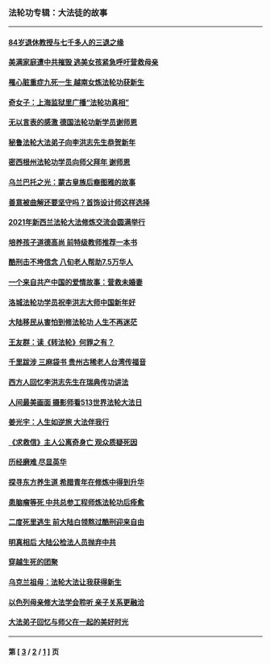 ### 法轮功专辑：大法徒的故事
---
#### [84岁退休教授与七千多人的三退之缘](../../pages/nf1147481/n13796650.md?11090430) 
#### [美满家庭遭中共摧毁 逃美女孩紧急呼吁营救母亲](../../pages/nf1147481/n13792859.md?11090430) 
#### [罹心脏重症九死一生 越南女炼法轮功获新生](../../pages/nf1147481/n13732766.md?11090430) 
#### [奇女子：上海监狱里广播“法轮功真相”](../../pages/nf1147481/n13726443.md?11090430) 
#### [无以言表的感激 德国法轮功新学员谢师恩](../../pages/nf1147481/n13543790.md?11090430) 
#### [秘鲁法轮大法弟子向李洪志先生恭贺新年](../../pages/nf1147481/n13540182.md?11090430) 
#### [密西根州法轮功学员向师父拜年 谢师恩](../../pages/nf1147481/n13538183.md?11090430) 
#### [乌兰巴托之光：蒙古皇族后裔图雅的故事](../../pages/nf1147481/n13155759.md?11090430) 
#### [善意被曲解还要坚守吗？首饰设计师这样选择](../../pages/nf1147481/n13077575.md?11090430) 
#### [2021年新西兰法轮大法修炼交流会圆满举行](../../pages/nf1147481/n13033149.md?11090430) 
#### [培养孩子道德高尚 前特级教师推荐一本书](../../pages/nf1147481/n12938640.md?11090430) 
#### [酷刑击不垮信念 八旬老人帮助7.5万华人](../../pages/nf1147481/n12880712.md?11090430) 
#### [一个来自共产中国的爱情故事：营救未婚妻](../../pages/nf1147481/n12778386.md?11090430) 
#### [洛城法轮功学员祝李洪志大师中国新年好](../../pages/nf1147481/n12724685.md?11090430) 
#### [大陆移民从害怕到修法轮功 人生不再迷茫](../../pages/nf1147481/n12414325.md?11090430) 
#### [王友群：读《转法轮》何罪之有？](../../pages/nf1147481/n12408647.md?11090430) 
#### [千里跋涉 三麻袋书 贵州古稀老人台湾传福音](../../pages/nf1147481/n12198750.md?11090430) 
#### [西方人回忆李洪志先生在瑞典传功讲法](../../pages/nf1147481/n12099607.md?11090430) 
#### [人间最美画面 摄影师看513世界法轮大法日](../../pages/nf1147481/n12094118.md?11090430) 
#### [姜光宇：人生如逆旅 大法伴我行](../../pages/nf1147481/n12088664.md?11090430) 
#### [《求救信》主人公离奇身亡 观众质疑死因](../../pages/nf1147481/n11845215.md?11090430) 
#### [历经磨难 尽显英华](../../pages/nf1147481/n11723297.md?11090430) 
#### [探寻东方养生道 希腊青年在修炼中得到升华](../../pages/nf1147481/n11494502.md?11090430) 
#### [患脑瘤等死 中共总参工程师炼法轮功后痊愈](../../pages/nf1147481/n11466682.md?11090430) 
#### [二度死里逃生 前大陆白领熬过酷刑迎来自由](../../pages/nf1147481/n11368594.md?11090430) 
#### [明真相后 大陆公检法人员抛弃中共](../../pages/nf1147481/n11358618.md?11090430) 
#### [穿越生死的团聚](../../pages/nf1147481/n11258922.md?11090430) 
#### [乌克兰祖母：法轮大法让我获得新生](../../pages/nf1147481/n11269457.md?11090430) 
#### [以色列母亲修大法学会聆听 亲子关系更融洽](../../pages/nf1147481/n11268195.md?11090430) 
#### [大法弟子回忆与师父在一起的美好时光](../../pages/nf1147481/n11267759.md?11090430) 

---
#### 第 [ [3](./3.md?11090430) / [2](./2.md?11090430) / [1](./1.md?11090430) ] 页
